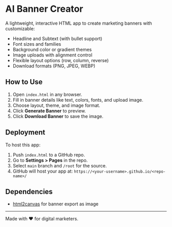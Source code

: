 # AI Banner Creator

A lightweight, interactive HTML app to create marketing banners with customizable:

- Headline and Subtext (with bullet support)
- Font sizes and families
- Background color or gradient themes
- Image uploads with alignment control
- Flexible layout options (row, column, reverse)
- Download formats (PNG, JPEG, WEBP)

## How to Use

1. Open `index.html` in any browser.
2. Fill in banner details like text, colors, fonts, and upload image.
3. Choose layout, theme, and image format.
4. Click **Generate Banner** to preview.
5. Click **Download Banner** to save the image.

## Deployment

To host this app:

1. Push `index.html` to a GitHub repo.
2. Go to **Settings > Pages** in the repo.
3. Select `main` branch and `/root` for the source.
4. GitHub will host your app at: `https://<your-username>.github.io/<repo-name>/`

## Dependencies

- [html2canvas](https://html2canvas.hertzen.com/) for banner export as image

---

Made with ❤️ for digital marketers.
